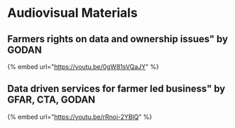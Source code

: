 # Audiovisual Materials

## Farmers rights on data and ownership issues" by GODAN

{% embed url="https://youtu.be/0gW81sVQaJY" %}

## Data driven services for farmer led business" by GFAR, CTA, GODAN

{% embed url="https://youtu.be/rRnoi-2YBlQ" %}





